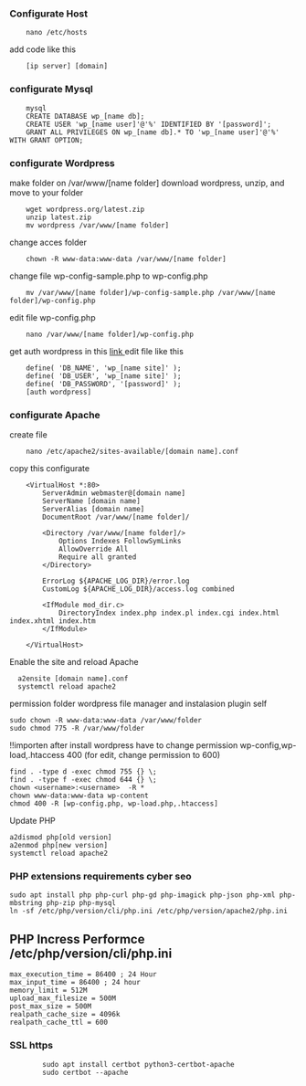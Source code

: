 ### Configurate Host

```
    nano /etc/hosts
```
add code like this

```
    [ip server] [domain]
```

### configurate Mysql
```
    mysql
    CREATE DATABASE wp_[name db];
    CREATE USER 'wp_[name user]'@'%' IDENTIFIED BY '[password]';
    GRANT ALL PRIVILEGES ON wp_[name db].* TO 'wp_[name user]'@'%' WITH GRANT OPTION;
```

### configurate Wordpress
make folder on /var/www/[name folder]
download wordpress, unzip, and move to your folder
```
    wget wordpress.org/latest.zip
    unzip latest.zip
    mv wordpress /var/www/[name folder]
```
change acces folder
```
    chown -R www-data:www-data /var/www/[name folder]
```
change file wp-config-sample.php to wp-config.php
```
    mv /var/www/[name folder]/wp-config-sample.php /var/www/[name folder]/wp-config.php
```
edit file wp-config.php
```
    nano /var/www/[name folder]/wp-config.php
```
get auth wordpress in this <a href="https://api.wordpress.org/secret-key/1.1/salt/"  target="_blank"> link </a>
edit file like this
```
    define( 'DB_NAME', 'wp_[name site]' );
    define( 'DB_USER', 'wp_[name site]' );
    define( 'DB_PASSWORD', '[password]' );
    [auth wordpress]
```

### configurate Apache
create file
```
    nano /etc/apache2/sites-available/[domain name].conf
```
copy this configurate
```
    <VirtualHost *:80>
        ServerAdmin webmaster@[domain name]
        ServerName [domain name]
        ServerAlias [domain name]
        DocumentRoot /var/www/[name folder]/

        <Directory /var/www/[name folder]/>
            Options Indexes FollowSymLinks
            AllowOverride All
            Require all granted
        </Directory>

        ErrorLog ${APACHE_LOG_DIR}/error.log
        CustomLog ${APACHE_LOG_DIR}/access.log combined

        <IfModule mod_dir.c>
            DirectoryIndex index.php index.pl index.cgi index.html index.xhtml index.htm
        </IfModule>

    </VirtualHost>
```
Enable the site and reload Apache
```
  a2ensite [domain name].conf
  systemctl reload apache2
```
permission folder wordpress file manager and instalasion plugin self
```
sudo chown -R www-data:www-data /var/www/folder
sudo chmod 775 -R /var/www/folder
```
!!importen after install wordpress have to change permission
wp-config,wp-load,.htaccess 400 (for edit, change permission to 600)
```
find . -type d -exec chmod 755 {} \;
find . -type f -exec chmod 644 {} \;
chown <username>:<username>  -R *
chown www-data:www-data wp-content
chmod 400 -R [wp-config.php, wp-load.php,.htaccess]
```
Update PHP
```
a2dismod php[old version]
a2enmod php[new version]
systemctl reload apache2
```
### PHP extensions requirements cyber seo
```
sudo apt install php php-curl php-gd php-imagick php-json php-xml php-mbstring php-zip php-mysql
ln -sf /etc/php/version/cli/php.ini /etc/php/version/apache2/php.ini
```
## PHP Incress Performce /etc/php/version/cli/php.ini
```
max_execution_time = 86400 ; 24 Hour
max_input_time = 86400 ; 24 hour
memory_limit = 512M
upload_max_filesize = 500M
post_max_size = 500M
realpath_cache_size = 4096k
realpath_cache_ttl = 600
```
### SSL https
```
        sudo apt install certbot python3-certbot-apache
        sudo certbot --apache
```
